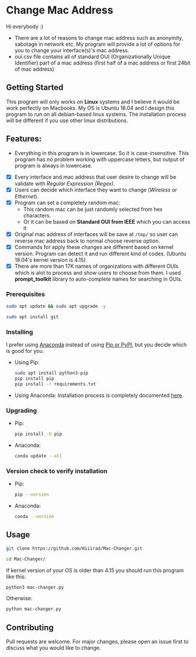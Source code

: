 # Change Mac Address


Hi everybody :)

* There are a lot of reasons to change mac address such as anonymity, sabotage in network etc.
My program will provide a lot of options for you to change your interface(s)'s mac address.
* oui.csv file contains all of standard OUI (Organizationally Unique Identifier) part of a mac address (first half of a mac address or first 24bit of mac address)

## Getting Started
This program will only works on **Linux** systems and I believe it would be work perfectly on Macbooks. My OS is Ubuntu 18.04 and I design this program to run on all debian-based linux systems. The installation process will be different if you use other linux distributions.

## Features:
* Everything in this program is in lowercase. So it is case-insensitive. This program has no problem working with uppercase letters, but output of program is always in lowercase.
- [x] Every interface and mac address that user desire to change will be validate with *Regular Expression (Regex)*.
- [x] Users can decide which interface they want to change (*Wireless or Ethernet*).
- [x] Program can set a completely random mac:
    - This random mac can be just randomly selected from hex characters.
    - Or it can be based on **Standard OUI from IEEE** which you can access it
- [x] Original mac address of interfaces will be save at ```/tmp/``` so user can reverse mac address back to normal choose reverse option.
- [x] Commands for apply these changes are different based on kernel version. Program can detect it and run different kind of codes. (Ubuntu 18.04's kernel version is 4.15)
- [x] There are more than 17K names of organizations with different OUIs which is alot to process and show users to choose from them. I used **prompt_toolkit** library to auto-complete names for searching in OUIs. 

### Prerequisites
```bash
sudo apt update && sudo apt upgrade -y
```
```bash
sudo apt install git
```
### Installing
I prefer using [Anaconda](https://www.anaconda.com/) instead of using [Pip or PyPI](https://pypi.org/), but you decide which is good for you.
 - Using Pip:
    ```bash
    sudo apt install python3-pip
    pip install pip
    pip install -r requirements.txt
    ```
 - Using Anaconda: Installation process is completely documented [here](https://docs.anaconda.com/anaconda/install/linux/).

### Upgrading
* Pip:
    ```bash
    pip install -U pip
    ```
* Anaconda:
    ```bash
    conda update --all
    ```

### Version check to verify installation
* Pip:
    ```bash
    pip --version
    ```
* Anaconda:
    ```bash
    conda --version
    ```

## Usage
```bash
git clone https://github.com/Hiiirad/Mac-Changer.git
```
```bash
cd Mac-Changer/
```
If kernel version of your OS is older than 4.15 you should run this program like this:
```bash
python3 mac-changer.py
```
Otherwise:
```bash
python mac-changer.py
```
## Contributing
Pull requests are welcome. For major changes, please open an issue first to discuss what you would like to change.

